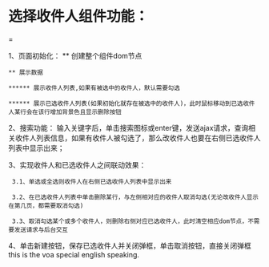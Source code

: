 # 选择收件人组件功能：
=

1、页面初始化：
    ** 创建整个组件dom节点
	
	** 展示数据
	
	****** 展示收件人列表,如果有被选中的收件人，默认需要勾选
	
	****** 展示已选收件人列表(如果初始化就存在被选中的收件人)，此时鼠标移动到已选收件人某行会在该行增加背景色且显示删除按钮

2、搜索功能： 输入关键字后，单击搜索图标或enter键，发送ajax请求，查询相关收件人列表信息，如果有收件人被勾选了，那么改收件人也要在右侧已选收件人列表中显示出来；

3、实现收件人和已选收件人之间联动效果：

     3.1、单选或全选则收件人在右侧已选收件人列表中显示出来
   
     3.2、在已选收件人列表中单击删除某行，与左侧相对应的收件人取消勾选(无论改收件人显示在第几页，都需要取消勾选)
   
     3.3、取消勾选某个或多个收件人，则删除右侧对应已选收件人，此时清空相应dom节点，不需要发送请求与后台交互
   
4、单击新建按钮，保存已选收件人并关闭弹框，单击取消按钮，直接关闭弹框
this is the voa special english speaking.






